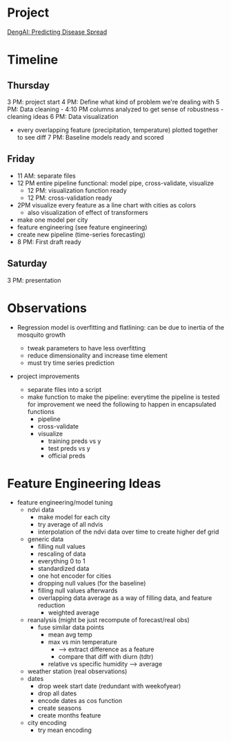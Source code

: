 # Project
[DengAI: Predicting Disease Spread](https://www.drivendata.org/competitions/44/dengai-predicting-disease-spread/)

# Timeline
## Thursday
3 PM: project start
4 PM: Define what kind of problem we're dealing with
5 PM: Data cleaning
    - 4:10 PM columns analyzed to get sense of robustness
    - cleaning ideas
6 PM: Data visualization
- every overlapping feature (precipitation, temperature) plotted together to see diff
7 PM: Baseline models ready and scored

## Friday
- 11 AM: separate files
- 12 PM entire pipeline functional: model pipe, cross-validate, visualize
  - 12 PM: visualization function ready
  - 12 PM: cross-validation ready
- 2PM visualize every feature as a line chart with cities as colors
  - also visualization of effect of transformers
- make one model per city
- feature engineering (see feature engineering)
- create new pipeline (time-series forecasting)
- 8 PM: First draft ready

## Saturday
3 PM: presentation

# Observations
- Regression model is overfitting and flatlining: can be due to inertia of the mosquito growth
  - tweak parameters to have less overfitting
  - reduce dimensionality and increase time element 
  - must try time series prediction

- project improvements
  - separate files into a script
  - make function to make the pipeline: everytime the pipeline is tested for improvement we need the following to happen in encapsulated functions
    - pipeline
    - cross-validate
    - visualize
      - training preds vs y
      - test preds vs y
      - official preds


# Feature Engineering Ideas
- feature engineering/model tuning
  - ndvi data
    - make model for each city
    - try average of all ndvis
    - interpolation of the ndvi data over time to create higher def grid
  - generic data
    - filling null values
    - rescaling of data
    - everything 0 to 1
    - standardized data
    - one hot encoder for cities
    - dropping null values (for the baseline)
    - filling null values afterwards
    - overlapping data average as a way of filling data, and feature reduction
      - weighted average 
  - reanalysis (might be just recompute of forecast/real obs)
    - fuse similar data points
      - mean avg temp
      - max vs min temperature 
        - --> extract difference as a feature
        - compare that diff with diurn (tdtr)
      - relative vs specific humidity --> average
  - weather station (real observations)
  - dates
    - drop week start date (redundant with weekofyear)
    - drop all dates
    - encode dates as cos function
    - create seasons
    - create months feature
  - city encoding
    - try mean encoding
